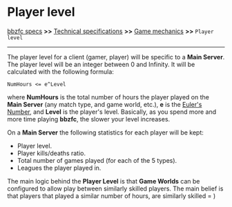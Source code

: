 # Player level

[bbzfc specs](../bbzfc_specs.md) **>>** [Technical specifications](technical_specifications.md) **>>** [Game mechanics](game_mechanics.md) **>>** `Player level`

---

The player level for a client (gamer, player) will be specific to a **Main Server**. The player level will be an integer
between 0 and Infinity. It will be calculated with the following formula:

    NumHours <= e^Level

where **NumHours** is the total number of hours the player played on the **Main Server** (any match type, and game
world, etc.), **e** is the [Euler's Number](https://en.wikipedia.org/wiki/E_%28mathematical_constant%29), and **Level**
is the player's level. Basically, as you spend more and more time playing **bbzfc**, the slower your level increases.

On a **Main Server** the following statistics for each player will be kept:

- Player level.
- Player kills/deaths ratio.
- Total number of games played (for each of the 5 types).
- Leagues the player played in.

The main logic behind the **Player Level** is that **Game Worlds** can be configured to allow play between similarly
skilled players. The main belief is that players that played a similar number of hours, are similarly skilled = )
